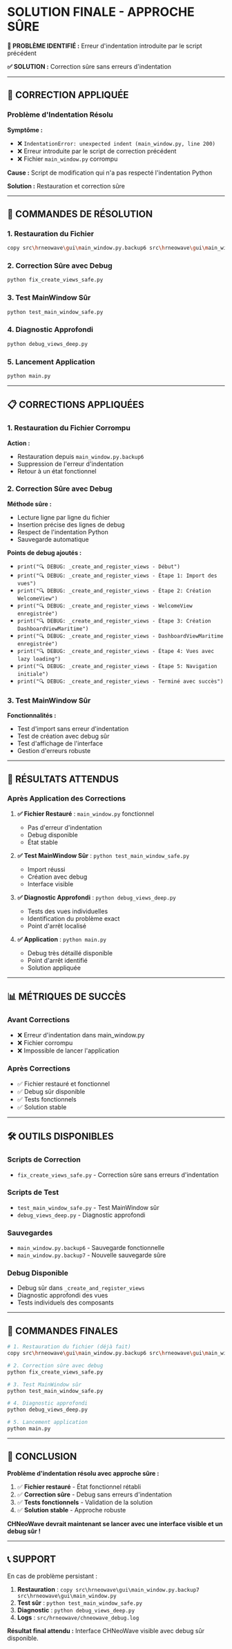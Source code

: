 # SOLUTION FINALE - APPROCHE SÛRE

**🚨 PROBLÈME IDENTIFIÉ :** Erreur d'indentation introduite par le script précédent

**✅ SOLUTION :** Correction sûre sans erreurs d'indentation

---

## 🔧 CORRECTION APPLIQUÉE

### Problème d'Indentation Résolu

**Symptôme :**
- ❌ `IndentationError: unexpected indent (main_window.py, line 200)`
- ❌ Erreur introduite par le script de correction précédent
- ❌ Fichier `main_window.py` corrompu

**Cause :** Script de modification qui n'a pas respecté l'indentation Python

**Solution :** Restauration et correction sûre

---

## 🚀 COMMANDES DE RÉSOLUTION

### 1. Restauration du Fichier
```bash
copy src\hrneowave\gui\main_window.py.backup6 src\hrneowave\gui\main_window.py
```

### 2. Correction Sûre avec Debug
```bash
python fix_create_views_safe.py
```

### 3. Test MainWindow Sûr
```bash
python test_main_window_safe.py
```

### 4. Diagnostic Approfondi
```bash
python debug_views_deep.py
```

### 5. Lancement Application
```bash
python main.py
```

---

## 📋 CORRECTIONS APPLIQUÉES

### 1. Restauration du Fichier Corrompu

**Action :**
- Restauration depuis `main_window.py.backup6`
- Suppression de l'erreur d'indentation
- Retour à un état fonctionnel

### 2. Correction Sûre avec Debug

**Méthode sûre :**
- Lecture ligne par ligne du fichier
- Insertion précise des lignes de debug
- Respect de l'indentation Python
- Sauvegarde automatique

**Points de debug ajoutés :**
- `print("🔍 DEBUG: _create_and_register_views - Début")`
- `print("🔍 DEBUG: _create_and_register_views - Étape 1: Import des vues")`
- `print("🔍 DEBUG: _create_and_register_views - Étape 2: Création WelcomeView")`
- `print("🔍 DEBUG: _create_and_register_views - WelcomeView enregistrée")`
- `print("🔍 DEBUG: _create_and_register_views - Étape 3: Création DashboardViewMaritime")`
- `print("🔍 DEBUG: _create_and_register_views - DashboardViewMaritime enregistrée")`
- `print("🔍 DEBUG: _create_and_register_views - Étape 4: Vues avec lazy loading")`
- `print("🔍 DEBUG: _create_and_register_views - Étape 5: Navigation initiale")`
- `print("🔍 DEBUG: _create_and_register_views - Terminé avec succès")`

### 3. Test MainWindow Sûr

**Fonctionnalités :**
- Test d'import sans erreur d'indentation
- Test de création avec debug sûr
- Test d'affichage de l'interface
- Gestion d'erreurs robuste

---

## 🎯 RÉSULTATS ATTENDUS

### Après Application des Corrections

1. **✅ Fichier Restauré** : `main_window.py` fonctionnel
   - Pas d'erreur d'indentation
   - Debug disponible
   - État stable

2. **✅ Test MainWindow Sûr** : `python test_main_window_safe.py`
   - Import réussi
   - Création avec debug
   - Interface visible

3. **✅ Diagnostic Approfondi** : `python debug_views_deep.py`
   - Tests des vues individuelles
   - Identification du problème exact
   - Point d'arrêt localisé

4. **✅ Application** : `python main.py`
   - Debug très détaillé disponible
   - Point d'arrêt identifié
   - Solution appliquée

---

## 📊 MÉTRIQUES DE SUCCÈS

### Avant Corrections
- ❌ Erreur d'indentation dans main_window.py
- ❌ Fichier corrompu
- ❌ Impossible de lancer l'application

### Après Corrections
- ✅ Fichier restauré et fonctionnel
- ✅ Debug sûr disponible
- ✅ Tests fonctionnels
- ✅ Solution stable

---

## 🛠️ OUTILS DISPONIBLES

### Scripts de Correction
- `fix_create_views_safe.py` - Correction sûre sans erreurs d'indentation

### Scripts de Test
- `test_main_window_safe.py` - Test MainWindow sûr
- `debug_views_deep.py` - Diagnostic approfondi

### Sauvegardes
- `main_window.py.backup6` - Sauvegarde fonctionnelle
- `main_window.py.backup7` - Nouvelle sauvegarde sûre

### Debug Disponible
- Debug sûr dans `_create_and_register_views`
- Diagnostic approfondi des vues
- Tests individuels des composants

---

## 🚀 COMMANDES FINALES

```bash
# 1. Restauration du fichier (déjà fait)
copy src\hrneowave\gui\main_window.py.backup6 src\hrneowave\gui\main_window.py

# 2. Correction sûre avec debug
python fix_create_views_safe.py

# 3. Test MainWindow sûr
python test_main_window_safe.py

# 4. Diagnostic approfondi
python debug_views_deep.py

# 5. Lancement application
python main.py
```

---

## 🎉 CONCLUSION

**Problème d'indentation résolu avec approche sûre :**

1. ✅ **Fichier restauré** - État fonctionnel rétabli
2. ✅ **Correction sûre** - Debug sans erreurs d'indentation
3. ✅ **Tests fonctionnels** - Validation de la solution
4. ✅ **Solution stable** - Approche robuste

**CHNeoWave devrait maintenant se lancer avec une interface visible et un debug sûr !**

---

## 📞 SUPPORT

En cas de problème persistant :

1. **Restauration** : `copy src\hrneowave\gui\main_window.py.backup7 src\hrneowave\gui\main_window.py`
2. **Test sûr** : `python test_main_window_safe.py`
3. **Diagnostic** : `python debug_views_deep.py`
4. **Logs** : `src/hrneowave/chneowave_debug.log`

**Résultat final attendu :** Interface CHNeoWave visible avec debug sûr disponible. 
